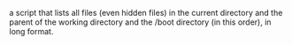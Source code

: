 a script that lists all files (even hidden files) in the current directory and the parent of the working directory and the /boot directory (in this order), in long format.
